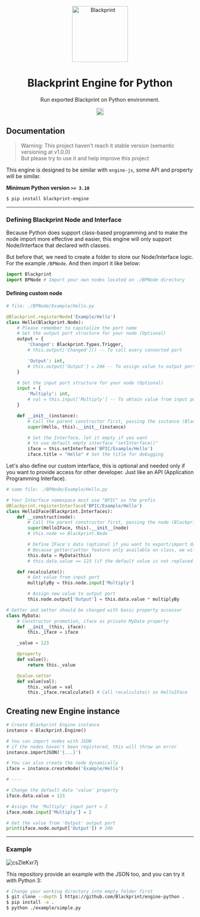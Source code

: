 <p align="center"><a href="#" target="_blank" rel="noopener noreferrer"><img width="150" src="https://user-images.githubusercontent.com/11073373/141421213-5decd773-a870-4324-8324-e175e83b0f55.png" alt="Blackprint"></a></p>

<h1 align="center">Blackprint Engine for Python</h1>
<p align="center">Run exported Blackprint on Python environment.</p>

<p align="center">
    <a href='https://github.com/Blackprint/Blackprint/blob/master/LICENSE'><img src='https://img.shields.io/badge/License-MIT-brightgreen.svg' height='20'></a>
</p>

## Documentation
> Warning: This project haven't reach it stable version (semantic versioning at v1.0.0)<br>
> But please try to use it and help improve this project

This engine is designed to be similar with `engine-js`, some API and property will be similar.

**Minimum Python version `>= 3.10`**

```sh
$ pip install blackprint-engine
```

---

### Defining Blackprint Node and Interface
Because Python does support class-based programming and to make the node import more effective and easier, this engine will only support Node/Interface that declared with classes.

But before that, we need to create a folder to store our Node/Interface logic. For the example `/BPNode`. And then import it like below:

```python
import Blackprint
import BPNode # Import your own nodes located on ./BPNode directory
```

#### Defining custom node

```python
# file: ./BPNode/Example/Hello.py

@Blackprint.registerNode('Example/Hello')
class Hello(Blackprint.Node):
    # Please remember to capitalize the port name
    # Set the output port structure for your node (Optional)
    output = {
        'Changed': Blackprint.Types.Trigger,
        # this.output['Changed']() -- To call every connected port

        'Output': int,
        # this.output['Output'] = 246 -- To assign value to output port
    }

    # Set the input port structure for your node (Optional)
    input = {
        'Multiply': int,
        # val = this.input['Multiply'] -- To obtain value from input port
    }

    def __init__(instance):
        # Call the parent constructor first, passing the instance (Blackprint.Engine)
        super(Hello, this).__init__(instance)

        # Set the Interface, let it empty if you want
        # to use default empty interface "setInterface()"
        iface = this.setInterface('BPIC/Example/Hello')
        iface.title = "Hello" # Set the title for debugging
```

Let's also define our custom interface, this is optional and needed only if you want to provide access for other developer. Just like an API (Application Programming Interface).

```python
# same file: ./BPNode/Example/Hello.py

# Your Interface namespace must use "BPIC" as the prefix
@Blackprint.registerInterface('BPIC/Example/Hello')
class HelloIFace(Blackprint.Interfaces):
    def __construct(node):
        # Call the parent constructor first, passing the node (Blackprint\Node)
        super(HelloIFace, this).__init__(node)
        # this.node => Blackprint.Node

        # Define IFace's data (optional if you want to export/import data from JSON)
        # Because getter/setter feature only available on class, we will create from `class MyData`
        this.data = MyData(this)
        # this.data.value == 123 (if the default value is not replaced when importing JSON)

    def recalculate():
        # Get value from input port
        multiplyBy = this.node.input['Multiply']

        # Assign new value to output port
        this.node.output['Output'] = this.data.value * multiplyBy

# Getter and setter should be changed with basic property accessor
class MyData:
    # Constructor promotion, iface as private MyData property
    def __init__(this, iface):
        this._iface = iface

    _value = 123

    @property
    def value();
        return this._value

    @value.setter
    def value(val);
        this._value = val
        this._iface.recalculate() # Call recalculate() on HelloIFace
```

## Creating new Engine instance

```python
# Create Blackprint Engine instance
instance = Blackprint.Engine()

# You can import nodes with JSON
# if the nodes haven't been registered, this will throw an error
instance.importJSON('{...}')

# You can also create the node dynamically
iface = instance.createNode('Example/Hello')

# ----

# Change the default data 'value' property
iface.data.value = 123

# Assign the 'Multiply' input port = 2
iface.node.input['Multiply'] = 2

# Get the value from 'Output' output port
print(iface.node.output['Output']) # 246
```

---

### Example
![csZIeKxr7j](https://user-images.githubusercontent.com/11073373/194294366-6a212509-d565-409c-81b5-763b0a3923ba.jpg)

This repository provide an example with the JSON too, and you can try it with Python 3:<br>

```sh
# Change your working directory into empty folder first
$ git clone --depth 1 https://github.com/Blackprint/engine-python .
$ pip install -e .
$ python ./example/simple.py
```
